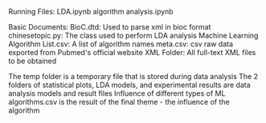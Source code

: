 Running Files:
LDA.ipynb
algorithm analysis.ipynb

Basic Documents:
BioC.dtd: Used to parse xml in bioc format
chinesetopic.py: The class used to perform LDA analysis
Machine Learning Algorithm List.csv: A list of algorithm names
meta.csv: csv raw data exported from Pubmed's official website
XML Folder: All full-text XML files to be obtained

The temp folder is a temporary file that is stored during data analysis
The 2 folders of statistical plots, LDA models, and experimental results are data analysis models and result files
Influence of different types of ML algorithms.csv is the result of the final theme - the influence of the algorithm
